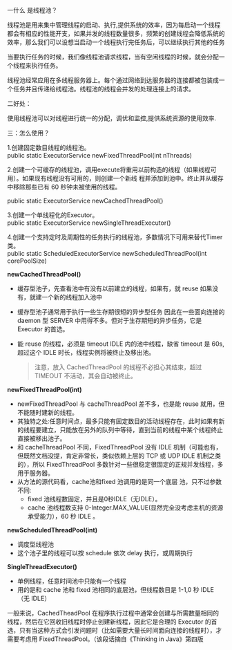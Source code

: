 一什么 是线程池？

线程池是用来集中管理线程的启动、执行,提供系统的效率，因为每启动一个线程都会有相应的性能开支，如果并发的线程数量很多，频繁的创建线程会降低系统的效率，那么我们可以设想当启动一个线程执行完任务后，可以继续执行其他的任务

  当要执行任务的时候，我们像线程池请求线程，当有空闲线程的时候，就会分配一个线程来执行任务。

线程池经常应用在多线程服务器上。每个通过网络到达服务器的连接都被包装成一个任务并且传递给线程池。线程池的线程会并发的处理连接上的请求。

二好处：

使用线程池可以对线程进行统一的分配，调优和监控,提供系统资源的使用效率.

三：怎么使用？

1.创建固定数目线程的线程池。  
public static ExecutorService newFixedThreadPool\(int nThreads\)

2.创建一个可缓存的线程池，调用execute将重用以前构造的线程（如果线程可用）。如果现有线程没有可用的，则创建一个新线 程并添加到池中。终止并从缓存中移除那些已有 60 秒钟未被使用的线程。

public static ExecutorService newCachedThreadPool\(\)

3.创建一个单线程化的Executor。  
public static ExecutorService newSingleThreadExecutor\(\)

4.创建一个支持定时及周期性的任务执行的线程池，多数情况下可用来替代Timer类。  
public static ScheduledExecutorService newScheduledThreadPool\(int corePoolSize\)

**newCachedThreadPool\(\)**

* 缓存型池子，先查看池中有没有以前建立的线程，如果有，就 reuse 如果没有，就建一个新的线程加入池中
* 缓存型池子通常用于执行一些生存期很短的异步型任务 因此在一些面向连接的 daemon 型 SERVER 中用得不多。但对于生存期短的异步任务，它是 Executor 的首选。
* 能 reuse 的线程，必须是 timeout IDLE 内的池中线程，缺省 timeout 是 60s,超过这个 IDLE 时长，线程实例将被终止及移出池。

  > 注意，放入 CachedThreadPool 的线程不必担心其结束，超过 TIMEOUT 不活动，其会自动被终止。

**newFixedThreadPool\(int\)**

* newFixedThreadPool 与 cacheThreadPool 差不多，也是能 reuse 就用，但不能随时建新的线程。
* 其独特之处:任意时间点，最多只能有固定数目的活动线程存在，此时如果有新的线程要建立，只能放在另外的队列中等待，直到当前的线程中某个线程终止直接被移出池子。
* 和 cacheThreadPool 不同，FixedThreadPool 没有 IDLE 机制（可能也有，但既然文档没提，肯定非常长，类似依赖上层的 TCP 或 UDP IDLE 机制之类的），所以 FixedThreadPool 多数针对一些很稳定很固定的正规并发线程，多用于服务器。
* 从方法的源代码看，cache池和fixed 池调用的是同一个底层 池，只不过参数不同:
  * fixed 池线程数固定，并且是0秒IDLE（无IDLE）。
  * cache 池线程数支持 0-Integer.MAX\_VALUE\(显然完全没考虑主机的资源承受能力），60 秒 IDLE 。

**newScheduledThreadPool\(int\)**

* 调度型线程池
* 这个池子里的线程可以按 schedule 依次 delay 执行，或周期执行

**SingleThreadExecutor\(\)**

* 单例线程，任意时间池中只能有一个线程
* 用的是和 cache 池和 fixed 池相同的底层池，但线程数目是 1-1,0 秒 IDLE（无 IDLE）

一般来说，CachedTheadPool 在程序执行过程中通常会创建与所需数量相同的线程，然后在它回收旧线程时停止创建新线程，因此它是合理的 Executor 的首选，只有当这种方式会引发问题时（比如需要大量长时间面向连接的线程时），才需要考虑用 FixedThreadPool。（该段话摘自《Thinking in Java》第四版

